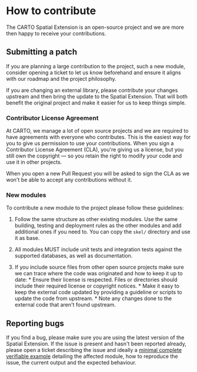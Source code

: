 # How to contribute

The CARTO Spatial Extension is an open-source project and we are more then happy to receive your contributions.

## Submitting a patch

If you are planning a large contribution to the project, such a new module, consider opening a ticket to let us know beforehand and ensure it aligns with our roadmap and the project philosophy.

If you are changing an external library, please contribute your changes upstream and then bring the update to the Spatial Extension. That will both benefit the original project and make it easier for us to keep things simple.

### Contributor License Agreement

At CARTO, we manage a lot of open source projects and we are required to have agreements with everyone who contributes. This is the easiest way for you to give us permission to use your contributions. When you sign a Contributor License Agreement (CLA), you're giving us a license, but you still own the copyright — so you retain the right to modify your code and use it in other projects.

When you open a new Pull Request you will be asked to sign the CLA as we won't be able to accept any contributions without it.

### New modules

To contribute a new module to the project please follow these guidelines:

  1. Follow the same structure as other existing modules. Use the same building, testing and deployment rules as the other modules and add additional ones if you need to. You can copy the `skel/` directory and use it as base.

  1. All modules MUST include unit tests and integration tests against the supported databases, as well as documentation.

  1. If you include source files from other open source projects make sure we can trace where the code was originated and how to keep it up to date:
    * Ensure their license is respected. Files or directories should include their required license or copyright notices.
    * Make it easy to keep the external code updated by providing a guideline or scripts to update the code from upstream.
    * Note any changes done to the external code that aren't found upstream.

## Reporting bugs

If you find a bug, please make sure you are using the latest version of the Spatial Extension. If the issue is present and hasn't been reported already, please open a ticket describing the issue and ideally a [minimal complete verifiable example](https://matthewrocklin.com/blog/work/2018/02/28/minimal-bug-reports) detailing the affected module, how to reproduce the issue, the current output and the expected behaviour.
